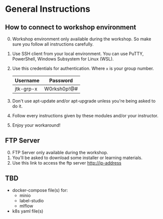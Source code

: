 # General Instructions

## How to connect to workshop environment

0. Workshop environment only available during the workshop. So make sure you follow all instructions carefully.
1. Use SSH client from your local environment. You can use PuTTY, PowerShell, Windows Subsystem for Linux (WSL).
2. Use this credentials for authentication. Where `x` is your group number.

    | Username  | Password    |
    | --------- | ----------- |
    | jtk-grp-x | W0rksh0p!@# |

3. Don't use apt-update and/or apt-upgrade unless you're being asked to do it.
4. Follow every instructions given by these modules and/or your instructor.
5. Enjoy your workaround!

## FTP Server

0. FTP Server only available during the workshop.
1. You'll be asked to download some installer or learning materials.
2. Use this link to access the ftp server <http://ip-address>

## TBD

* docker-compose file(s) for:
  * minio
  * label-studio
  * mlflow
* k8s yaml file(s)
